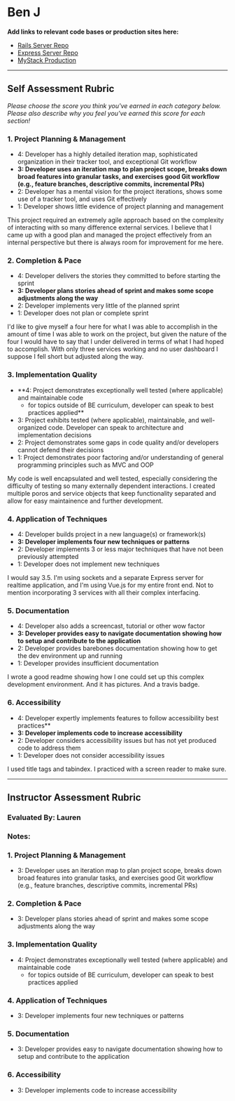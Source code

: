 # Ben J

**Add links to relevant code bases or production sites here:**

* [Rails Server Repo](https://github.com/Benjaminpjacobs/my_stack_rails_server)
* [Express Server Repo](https://github.com/Benjaminpjacobs/my_stack_express_server)
* [MyStack Production](https://my-stack.herokuapp.com/)

---------------

Self Assessment Rubric
------------

_Please choose the score you think you've earned in each category below. Please also describe why you feel you've earned this score for each section!_

### 1. Project Planning & Management

*   4: Developer has a highly detailed iteration map, sophisticated organization in their tracker tool, and exceptional Git workflow
*   **3: Developer uses an iteration map to plan project scope, breaks down broad features into granular tasks, and exercises good Git workflow (e.g., feature branches, descriptive commits, incremental PRs)**
*   2: Developer has a mental vision for the project iterations, shows some use of a tracker tool, and uses Git effectively
*   1: Developer shows little evidence of project planning and management

This project required an extremely agile approach based on the complexity of interacting with so many difference external services. I believe that I came up with a good plan and managed the project effectively from an internal perspective but there is always room for improvement for me here.

### 2. Completion & Pace

*   4: Developer delivers the stories they committed to before starting the sprint
*   **3: Developer plans stories ahead of sprint and makes some scope adjustments along the way**
*   2: Developer implements very little of the planned sprint
*   1: Developer does not plan or complete sprint

I'd like to give myself a four here for what I was able to accomplish in the amount of time I was able to work on the project, but given the nature of the four I would have to say that I under delivered in terms of what I had hoped to accomplish. With only three services working and no user dashboard I suppose I fell short but adjusted along the way.

### 3. Implementation Quality

*   **4: Project demonstrates exceptionally well tested (where applicable) and maintainable code
      * for topics outside of BE curriculum, developer can speak to best practices applied**
*   3: Project exhibits tested (where applicable), maintainable, and well-organized code. Developer can speak to architecture and implementation decisions
*   2: Project demonstrates some gaps in code quality and/or developers cannot defend their decisions
*   1: Project demonstrates poor factoring and/or understanding of general programming principles such as MVC and OOP

My code is well encapsulated and well tested, especially considering the difficulty of testing so many externally dependent interactions. I created multiple poros and service objects that keep functionality separated and allow for easy maintainence and further development.

### 4. Application of Techniques

*   4: Developer builds project in a new language(s) or framework(s)
*   **3: Developer implements four new techniques or patterns**
*   2: Developer implements 3 or less major techniques that have not been previously attempted
*   1: Developer does not implement new techniques

I would say 3.5. I'm using sockets and a separate Express server for realtime application, and I'm using Vue.js for my entire front end. Not to mention incorporating 3 services with all their complex interfacing. 

### 5. Documentation

*   4: Developer also adds a screencast, tutorial or other wow factor
*   **3: Developer provides easy to navigate documentation showing how to setup and contribute to the application**
*   2: Developer provides barebones documentation showing how to get the dev environment up and running
*   1: Developer provides insufficient documentation

I wrote a good readme showing how I one could set up this complex development environment. And it has pictures. And a travis badge.

### 6. Accessibility

*   4: Developer expertly implements features to follow accessibility best practices**
*   **3: Developer implements code to increase accessibility**
*   2: Developer considers accessibility issues but has not yet produced code to address them
*   1: Developer does not consider accessibility issues

I used title tags and tabindex. I practiced with a screen reader to make sure.

---------------


Instructor Assessment Rubric
------------

### Evaluated By: Lauren

### Notes: 

### 1. Project Planning & Management

*   3: Developer uses an iteration map to plan project scope, breaks down broad features into granular tasks, and exercises good Git workflow (e.g., feature branches, descriptive commits, incremental PRs)

### 2. Completion & Pace

*   3: Developer plans stories ahead of sprint and makes some scope adjustments along the way

### 3. Implementation Quality

*   4: Project demonstrates exceptionally well tested (where applicable) and maintainable code
      * for topics outside of BE curriculum, developer can speak to best practices applied

### 4. Application of Techniques

*   3: Developer implements four new techniques or patterns

### 5. Documentation

*   3: Developer provides easy to navigate documentation showing how to setup and contribute to the application

### 6. Accessibility

*   3: Developer implements code to increase accessibility
